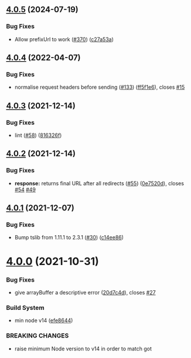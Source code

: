 ## [4.0.5](https://github.com/alexghr/got-fetch/compare/v4.0.4...v4.0.5) (2024-07-19)


### Bug Fixes

* Allow prefixUrl to work ([#370](https://github.com/alexghr/got-fetch/issues/370)) ([c27a53a](https://github.com/alexghr/got-fetch/commit/c27a53aba8428bf549bdb8c799e97312417a3850))

## [4.0.4](https://github.com/alexghr/got-fetch/compare/v4.0.3...v4.0.4) (2022-04-07)


### Bug Fixes

* normalise request headers before sending ([#133](https://github.com/alexghr/got-fetch/issues/133)) ([ff5f1e6](https://github.com/alexghr/got-fetch/commit/ff5f1e626484526a018d113b8bee7d76ee5d9892)), closes [#15](https://github.com/alexghr/got-fetch/issues/15)

## [4.0.3](https://github.com/alexghr/got-fetch/compare/v4.0.2...v4.0.3) (2021-12-14)


### Bug Fixes

* lint ([#58](https://github.com/alexghr/got-fetch/issues/58)) ([816326f](https://github.com/alexghr/got-fetch/commit/816326f5d0c53be64c18ad2cbd9abfc834cf078d))

## [4.0.2](https://github.com/alexghr/got-fetch/compare/v4.0.1...v4.0.2) (2021-12-14)


### Bug Fixes

* **response:** returns final URL after all redirects ([#55](https://github.com/alexghr/got-fetch/issues/55)) ([0e7520d](https://github.com/alexghr/got-fetch/commit/0e7520dd5cb2a19524f78012f7670713b6085149)), closes [#54](https://github.com/alexghr/got-fetch/issues/54) [#49](https://github.com/alexghr/got-fetch/issues/49)

## [4.0.1](https://github.com/alexghr/got-fetch/compare/v4.0.0...v4.0.1) (2021-12-07)


### Bug Fixes

* Bump tslib from 1.11.1 to 2.3.1 ([#30](https://github.com/alexghr/got-fetch/issues/30)) ([c14ee86](https://github.com/alexghr/got-fetch/commit/c14ee866ab66c7a8f7aa0c264756b5e161a0584d))

# [4.0.0](https://github.com/alexghr/got-fetch/compare/v3.0.0...v4.0.0) (2021-10-31)


### Bug Fixes

* give arrayBuffer a descriptive error ([20d7c4d](https://github.com/alexghr/got-fetch/commit/20d7c4d74ea879f12a36cf54b1a839f309be2f0b)), closes [#27](https://github.com/alexghr/got-fetch/issues/27)


### Build System

* min node v14 ([efe8644](https://github.com/alexghr/got-fetch/commit/efe86444779f0417eb7a118496f4fc7633e0ab93))


### BREAKING CHANGES

* raise minimum Node version to v14 in order to match got
